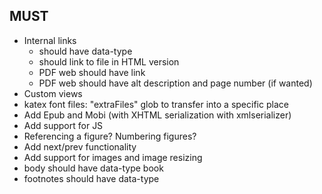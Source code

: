 ## MUST

- Internal links
  - should have data-type
  - should link to file in HTML version
  - PDF web should have link
  - PDF web should have alt description and page number (if wanted)
- Custom views
- katex font files: "extraFiles" glob to transfer into a specific place
- Add Epub and Mobi (with XHTML serialization with xmlserializer)
- Add support for JS
- Referencing a figure? Numbering figures?
- Add next/prev functionality
- Add support for images and image resizing
- body should have data-type book
- footnotes should have data-type
